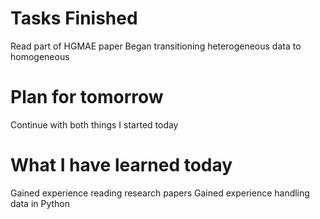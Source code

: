 Tasks Finished
==============
Read part of HGMAE paper
Began transitioning heterogeneous data to homogeneous

Plan for tomorrow
===============
Continue with both things I started today

What I have learned today
================
Gained experience reading research papers
Gained experience handling data in Python



